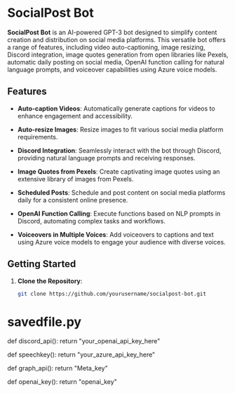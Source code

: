 # SocialPost Bot

**SocialPost Bot** is an AI-powered GPT-3 bot designed to simplify content creation and distribution on social media platforms. This versatile bot offers a range of features, including video auto-captioning, image resizing, Discord integration, image quotes generation from open libraries like Pexels, automatic daily posting on social media, OpenAI function calling for natural language prompts, and voiceover capabilities using Azure voice models.

## Features

- **Auto-caption Videos**: Automatically generate captions for videos to enhance engagement and accessibility.

- **Auto-resize Images**: Resize images to fit various social media platform requirements.

- **Discord Integration**: Seamlessly interact with the bot through Discord, providing natural language prompts and receiving responses.

- **Image Quotes from Pexels**: Create captivating image quotes using an extensive library of images from Pexels.

- **Scheduled Posts**: Schedule and post content on social media platforms daily for a consistent online presence.

- **OpenAI Function Calling**: Execute functions based on NLP prompts in Discord, automating complex tasks and workflows.

- **Voiceovers in Multiple Voices**: Add voiceovers to captions and text using Azure voice models to engage your audience with diverse voices.

## Getting Started

1. **Clone the Repository**:

   ```bash
   git clone https://github.com/yourusername/socialpost-bot.git

# savedfile.py

def discord_api():
    return "your_openai_api_key_here"

def speechkey():
    return "your_azure_api_key_here"
    
def graph_api():
    return "Meta_key"
    
def openai_key():
    return "openai_key"

